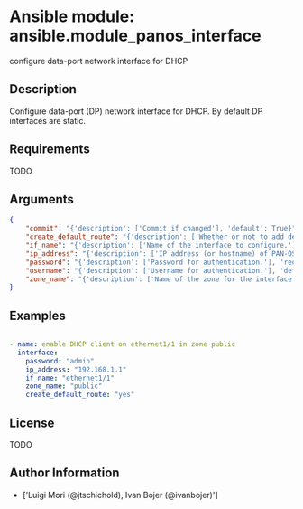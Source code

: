 # Ansible module: ansible.module_panos_interface


configure data-port network interface for DHCP

## Description

Configure data-port (DP) network interface for DHCP. By default DP interfaces are static.

## Requirements

TODO

## Arguments

``` json
{
    "commit": "{'description': ['Commit if changed'], 'default': True}",
    "create_default_route": "{'description': ['Whether or not to add default route with router learned via DHCP.'], 'default': 'false'}",
    "if_name": "{'description': ['Name of the interface to configure.'], 'required': True}",
    "ip_address": "{'description': ['IP address (or hostname) of PAN-OS device.'], 'required': True}",
    "password": "{'description': ['Password for authentication.'], 'required': True}",
    "username": "{'description': ['Username for authentication.'], 'default': 'admin'}",
    "zone_name": "{'description': ['Name of the zone for the interface. If the zone does not exist it is created but if the zone exists and it is not of the layer3 type the operation will fail.\n'], 'required': True}",
}
```

## Examples


``` yaml

- name: enable DHCP client on ethernet1/1 in zone public
  interface:
    password: "admin"
    ip_address: "192.168.1.1"
    if_name: "ethernet1/1"
    zone_name: "public"
    create_default_route: "yes"

```

## License

TODO

## Author Information
  - ['Luigi Mori (@jtschichold), Ivan Bojer (@ivanbojer)']
